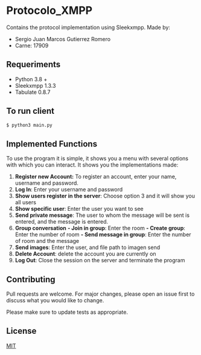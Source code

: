 # Protocolo_XMPP
Contains the protocol implementation using Sleekxmpp.
Made by:
- Sergio Juan Marcos Gutierrez Romero
- Carne: 17909

## Requeriments 
- Python 3.8 +
- Sleekxmpp 1.3.3
- Tabulate 0.8.7

## To run client
```bash
$ python3 main.py
```

## Implemented Functions
To use the program it is simple, it shows you a menu with several options with which you can interact. It shows you the implementations made:
1. **Register new Account:** To register an account, enter your name, username and password.
2. **Log In**: Enter your username and password
3. **Show users register in the server**: Choose option 3 and it will show you all users
4. **Show specific user**: Enter the user you want to see
5. **Send private message**: The user to whom the message will be sent is entered, and the message is entered.
6. **Group conversation**
**- Join in group**: Enter the room
**- Create group**: Enter the number of room
**- Send message in group**: Enter the number of room and the message 
7. **Send images**: Enter the user, and file path to imagen send
8. **Delete Account**: delete the account you are currently on 	
9. **Log Out**: Close the session on the server and terminate the program

## Contributing
Pull requests are welcome. For major changes, please open an issue first to discuss what you would like to change.

Please make sure to update tests as appropriate.

## License
[MIT](https://choosealicense.com/licenses/mit/)

